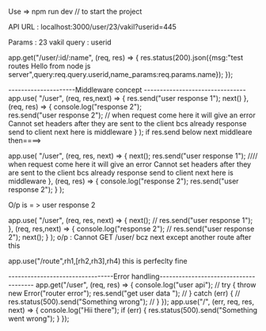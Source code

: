 Use => npm run dev // to start the project 

API URL : localhost:3000/user/23/vakil?userid=445   

Params : 23 vakil
query : userid 

app.get("/user/:id/:name", (req, res) => {
  res.status(200).json({msg:"test routes Hello from node js server",query:req.query.userid,name_params:req.params.name});
});


---------------------Middleware concept --------------------------------
app.use(
  "/user",
  (req, res,next) => {
    res.send("user response 1");
    next()
  },
  (req, res) => {
    console.log("response 2");   
    res.send("user response 2");   // when request come here it will give an error Cannot set headers after they are sent to the client bcs already response send to client next here is middleware 
  }
);
if res.send below next middleare then====>

app.use(
  "/user",
  (req, res, next) => {
    next();
    res.send("user response 1");     //// when request come here it will give an error Cannot set headers after they are sent to the client bcs already response send to client next here is middleware 
  },
  (req, res) => {
    console.log("response 2");
    res.send("user response 2");
  }
);

O/p is  = > user response 2


app.use(
  "/user",
  (req, res, next) => {
    next();
    // res.send("user response 1");
  },
  (req, res,next) => {
    console.log("response 2");
    // res.send("user response 2");
    next();
  }
);
o/p : Cannot GET /user/ bcz next except another route after this 

app.use("/route",rh1,[rh2,rh3],rh4)   this is perfeclty fine

---------------------------------Error handling--------------------------------------
app.get("/user", (req, res) => {
  console.log("user api");
  // try {
    throw new Error("router error");
    res.send("get user data ");
  // } catch (err) {
  //   res.status(500).send("Something wrong");
  // }
});
app.use("/", (err, req, res, next) => {
  console.log("Hii there");
  if (err) {
    res.status(500).send("Something went wrong");
  }
});